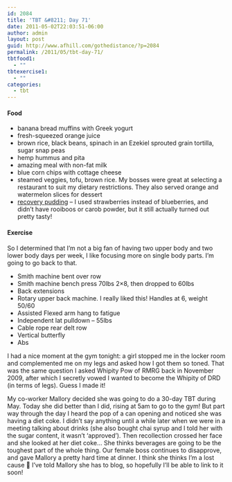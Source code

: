 ```yaml
---
id: 2084
title: 'TBT &#8211; Day 71'
date: 2011-05-02T22:03:51-06:00
author: admin
layout: post
guid: http://www.afhill.com/gothedistance/?p=2084
permalink: /2011/05/tbt-day-71/
tbtfood1:
  - ""
tbtexercise1:
  - ""
categories:
  - tbt
---
```

#### Food

  * banana bread muffins with Greek yogurt
  * fresh-squeezed orange juice
  * brown rice, black beans, spinach in an Ezekiel sprouted grain tortilla, sugar snap peas
  * hemp hummus and pita
  * amazing meal with non-fat milk
  * blue corn chips with cottage cheese
  * steamed veggies, tofu, brown rice. My bosses were great at selecting a restaurant to suit my dietary restrictions. They also served orange and watermelon slices for dessert
  * [recovery pudding](http://www.vegacommunity.com/profiles/blogs/in-the-vega-kitchen-recovery) &#8211; I used strawberries instead of blueberries, and didn&#8217;t have rooiboos or carob powder, but it still actually turned out pretty tasty!

#### Exercise

So I determined that I&#8217;m not a big fan of having two upper body and two lower body days per week, I like focusing more on single body parts. I&#8217;m going to go back to that. 

  * Smith machine bent over row 
  * Smith machine bench press 70lbs 2&#215;8, then dropped to 60lbs
  * Back extensions
  * Rotary upper back machine. I really liked this! Handles at 6, weight 50/60
  * Assisted Flexed arm hang to fatigue
  * Independent lat pulldown &#8211; 55lbs
  * Cable rope rear delt row
  * Vertical butterfly 
  * Abs

I had a nice moment at the gym tonight: a girl stopped me in the locker room and complemented me on my legs and asked how I got them so toned. That was the same question I asked Whipity Pow of RMRG back in November 2009, after which I secretly vowed I wanted to become the Whipity of DRD (in terms of legs). Guess I made it! 

My co-worker Mallory decided she was going to do a 30-day TBT during May. Today she did better than I did, rising at 5am to go to the gym! But part way through the day I heard the pop of a can opening and noticed she was having a diet coke. I didn&#8217;t say anything until a while later when we were in a meeting talking about drinks (she also bought chai syrup and I told her with the sugar content, it wasn&#8217;t &#8216;approved&#8217;). Then recollection crossed her face and she looked at her diet coke&#8230; She thinks beverages are going to be the toughest part of the whole thing. Our female boss continues to disapprove, and gave Mallory a pretty hard time at dinner. I think she thinks I&#8217;m a lost cause 🙂 I&#8217;ve told Mallory she has to blog, so hopefully I&#8217;ll be able to link to it soon!